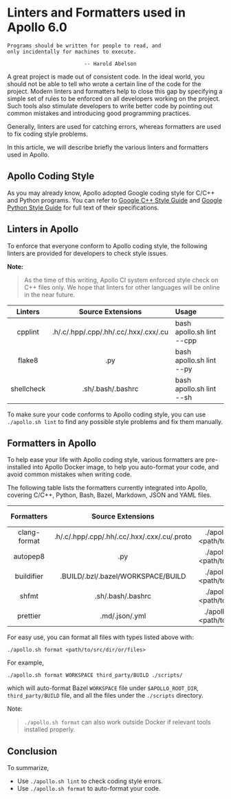 # Linters and Formatters used in Apollo 6.0

```
Programs should be written for people to read, and
only incidentally for machines to execute.

                         -- Harold Abelson
```

A great project is made out of consistent code. In the ideal world, you should
not be able to tell who wrote a certain line of the code for the project. Modern
linters and formatters help to close this gap by specifying a simple set of
rules to be enforced on all developers working on the project. Such tools also
stimulate developers to write better code by pointing out common mistakes and
introducing good programming practices.

Generally, linters are used for catching errors, whereas formatters are used to
fix coding style problems.

In this article, we will describe briefly the various linters and formatters
used in Apollo.

## Apollo Coding Style

As you may already know, Apollo adopted Google coding style for C/C++ and Python
programs. You can refer to
[Google C++ Style Guide](https://google.github.io/styleguide/cppguide.html) and
[Google Python Style Guide](https://google.github.io/styleguide/pyguide.html)
for full text of their specifications.

## Linters in Apollo

To enforce that everyone conform to Apollo coding style, the following linters
are provided for developers to check style issues.

**Note:**

> As the time of this writing, Apollo CI system enforced style check on C++
> files only. We hope that linters for other languages will be online in the
> near future.

|  Linters   |           Source Extensions           | Usage                     |
| :--------: | :-----------------------------------: | :------------------------ |
|  cpplint   | .h/.c/.hpp/.cpp/.hh/.cc/.hxx/.cxx/.cu | bash apollo.sh lint --cpp |
|   flake8   |                  .py                  | bash apollo.sh lint --py  |
| shellcheck |           .sh/.bash/.bashrc           | bash apollo.sh lint --sh  |

To make sure your code conforms to Apollo coding style, you can use
`./apollo.sh lint` to find any possible style problems and fix them manually.

## Formatters in Apollo

To help ease your life with Apollo coding style, various formatters are
pre-installed into Apollo Docker image, to help you auto-format your code, and
avoid common mistakes when writing code.

The following table lists the formatters currently integrated into Apollo,
covering C/C++, Python, Bash, Bazel, Markdown, JSON and YAML files.

|  Formatters  |              Source Extensions               |                      Usage                       | Formatter Config |
| :----------: | :------------------------------------------: | :----------------------------------------------: | :--------------: |
| clang-format | .h/.c/.hpp/.cpp/.hh/.cc/.hxx/.cxx/.cu/.proto | ./apollo.sh format -c <path/to/src/dir/or/files> |  .clang-format   |
|   autopep8   |                     .py                      | ./apollo.sh format -p <path/to/src/dir/or/files> |     tox.ini      |
|  buildifier  |      .BUILD/.bzl/.bazel/WORKSPACE/BUILD      | ./apollo.sh format -b <path/to/src/dir/or/files> |       N/A        |
|    shfmt     |              .sh/.bash/.bashrc               | ./apollo.sh format -s <path/to/src/dir/or/files> |  .editorconfig   |
|   prettier   |                .md/.json/.yml                | ./apollo.sh format -m <path/to/src/dir/or/files> |  .prettier.json  |

For easy use, you can format all files with types listed above with:

```
./apollo.sh format <path/to/src/dir/or/files>
```

For example,

```
./apollo.sh format WORKSPACE third_party/BUILD ./scripts/
```

which will auto-format Bazel `WORKSPACE` file under `$APOLLO_ROOT_DIR`,
`third_party/BUILD` file, and all the files under the `./scripts` directory.

Note:

> `./apollo.sh format` can also work outside Docker if relevant tools installed
> properly.

## Conclusion

To summarize,

- Use `./apollo.sh lint` to check coding style errors.
- Use `./apollo.sh format` to auto-format your code.
